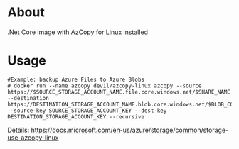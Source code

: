 # About
.Net Core image with AzCopy for Linux installed

# Usage

```
#Example: backup Azure Files to Azure Blobs
# docker run --name azcopy dev1l/azcopy-linux azcopy --source https://$SOURCE_STORAGE_ACCOUNT_NAME.file.core.windows.net/$SHARE_NAME --destination https://DESTINATION_STORAGE_ACCOUNT_NAME.blob.core.windows.net/$BLOB_CONTAINER_NAME --source-key SOURCE_STORAGE_ACCOUNT_KEY --dest-key DESTINATION_STORAGE_ACCOUNT_KEY --recursive
```

Details: https://docs.microsoft.com/en-us/azure/storage/common/storage-use-azcopy-linux
